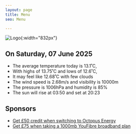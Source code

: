 ```yaml
---
layout: page
title: Menu
seo: Menu

---
```


![Logo](/images/logo.jpg){:width="832px"}

<!-- weather_marker starts -->
## On Saturday, 07 June 2025

- The average temperature today is 13.1˚C,
- With highs of 13.75˚C and lows of 12.6˚C,
- It may feel like 12.68˚C with few clouds
- The wind speed is 2.68m/s and visibility is 10000m
- The pressure is 1006hPa and humidity is 85%
- The sun will rise at 03:50 and set at 20:23

<!-- weather_marker ends -->

## Sponsors

- [Get £50 credit when switching to Octopus Energy](https://bit.ly/3oD1nnS)
- [Get £75 when taking a 1000mb YouFibre broadband plan](https://aklam.io/91zWhU?)

